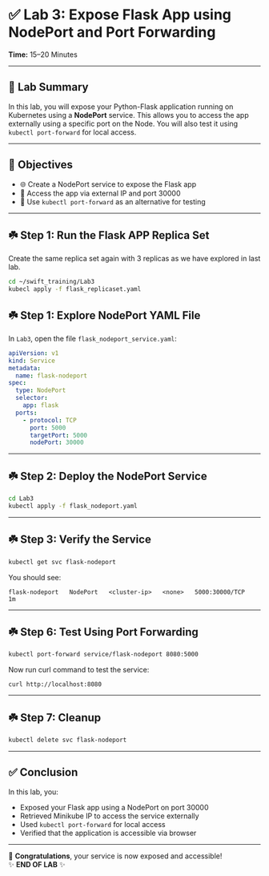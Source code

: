 
# ✅ Lab 3: Expose Flask App using NodePort and Port Forwarding

**Time:** 15–20 Minutes

---

## 🧾 Lab Summary

In this lab, you will expose your Python-Flask application running on Kubernetes using a **NodePort** service. This allows you to access the app externally using a specific port on the Node. You will also test it using `kubectl port-forward` for local access.

---

## 🎯 Objectives

- 🌐 Create a NodePort service to expose the Flask app  
- 🚪 Access the app via external IP and port 30000  
- 🧪 Use `kubectl port-forward` as an alternative for testing  

---

## ☘️ Step 1: Run the Flask APP Replica Set
Create the same replica set again with 3 replicas as we have explored in last lab.

```bash
cd ~/swift_training/Lab3
kubecl apply -f flask_replicaset.yaml
```


## ☘️ Step 1: Explore NodePort YAML File

In `Lab3`, open the file `flask_nodeport_service.yaml`:

```yaml
apiVersion: v1
kind: Service
metadata:
  name: flask-nodeport
spec:
  type: NodePort
  selector:
    app: flask
  ports:
    - protocol: TCP
      port: 5000
      targetPort: 5000
      nodePort: 30000
```

---

## ☘️ Step 2: Deploy the NodePort Service

```bash
cd Lab3
kubectl apply -f flask_nodeport.yaml
```

---

## ☘️ Step 3: Verify the Service

```bash
kubectl get svc flask-nodeport
```

You should see:

```
flask-nodeport   NodePort   <cluster-ip>   <none>   5000:30000/TCP   1m
```

---


## ☘️ Step 6: Test Using Port Forwarding 


```bash
kubectl port-forward service/flask-nodeport 8080:5000
```

Now run curl command to test the service:

```
curl http://localhost:8080
```

---

## ☘️ Step 7: Cleanup

```bash
kubectl delete svc flask-nodeport
```

---

## ✅ Conclusion

In this lab, you:

- Exposed your Flask app using a NodePort on port 30000
- Retrieved Minikube IP to access the service externally
- Used `kubectl port-forward` for local access
- Verified that the application is accessible via browser

---

🎉 **Congratulations**, your service is now exposed and accessible!  
✨ **END OF LAB** ✨
